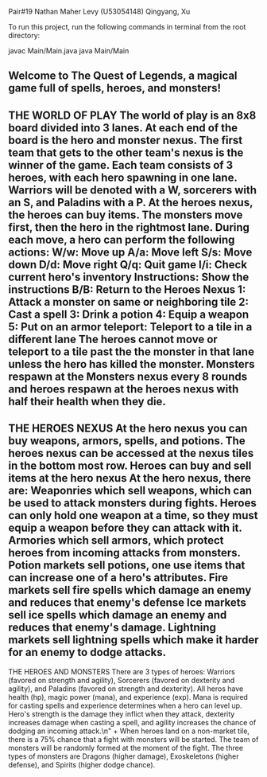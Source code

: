 Pair#19
Nathan Maher Levy (U53054148)
Qingyang, Xu

To run this project, run the following commands in terminal from the root directory:

javac Main/Main.java
java Main/Main

Welcome to The Quest of Legends, a magical game full of spells, heroes, and monsters!
--------------------------------------------------------------------------
THE WORLD OF PLAY
The world of play is an 8x8 board divided into 3 lanes. At each end of the board is the hero
and monster nexus. The first team that gets to the other team's nexus is the winner of the game.
Each team consists of 3 heroes, with each hero spawning in one lane. Warriors will be denoted with
a W, sorcerers with an S, and Paladins with a P. At the heroes nexus, the heroes can buy items.
The monsters move first, then the hero in the rightmost lane. During each move, a hero can perform 
the following actions:
    W/w: Move up
    A/a: Move left
    S/s: Move down
    D/d: Move right
    Q/q: Quit game
    I/i: Check current hero's inventory
    Instructions: Show the instructions
    B/B: Return to the Heroes Nexus
    1: Attack a monster on same or neighboring tile
    2: Cast a spell
    3: Drink a potion
    4: Equip a weapon
    5: Put on an armor
    teleport: Teleport to a tile in a different lane
The heroes cannot move or teleport to a tile past the the monster in that lane unless the hero has killed
the monster. Monsters respawn at the Monsters nexus every 8 rounds and heroes respawn at the heroes nexus
with half their health when they die.
--------------------------------------------------------------------------
THE HEROES NEXUS
At the hero nexus you can buy weapons, armors, spells, and potions. The heroes nexus can be accessed at the nexus tiles in the bottom most row. Heroes can buy and sell items at the hero nexus At the hero nexus, there are:
    Weaponries which sell weapons, which can be used to attack monsters during fights. Heroes can only hold one weapon at a time, so they must equip a weapon before they can attack with it.
    Armories which sell armors, which protect heroes from incoming attacks from monsters.
    Potion markets sell potions, one use items that can increase one of a hero's attributes.
    Fire markets sell fire spells which damage an enemy and reduces that enemy's defense
    Ice markets sell ice spells which damage an enemy and reduces that enemy's damage.
    Lightning markets sell lightning spells which make it harder for an enemy to dodge attacks.
------------------------------------------------------------------------------
THE HEROES AND MONSTERS
There are 3 types of heroes: Warriors (favored on strength and agility), Sorcerers (favored on dexterity and agility), and Paladins 
(favored on strength and dexterity). All heros have health (hp), magic power (mana), and experience (exp). Mana is required for casting spells and experience determines when a hero can level up. Hero's strength is the damage they inflict when they attack, dexterity increases damage when casting a spell, and agility increases the chance of dodging an incoming attack.\n" +
When heroes land on a non-market tile, there is a 75% chance that a fight with monsters will be started. The team of monsters will be randomly formed at the moment of the fight. The three types of monsters are Dragons (higher damage), Exoskeletons (higher defense), and Spirits (higher dodge chance).